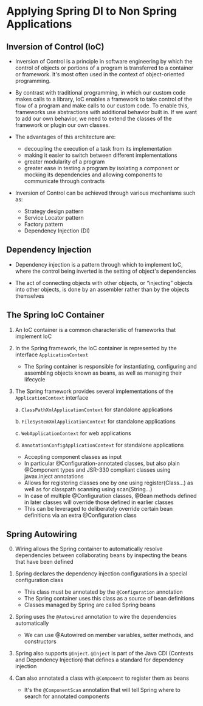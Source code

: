 # Applying Spring DI to Non Spring Applications

## Inversion of Control (IoC)

- Inversion of Control is a principle in software engineering by which the 
  control of objects or portions of a program is transferred to a container or 
  framework. It's most often used in the context of object-oriented programming.

- By contrast with traditional programming, in which our custom code makes 
  calls to a library, IoC enables a framework to take control of the flow of a 
  program and make calls to our custom code. To enable this, frameworks use 
  abstractions with additional behavior built in. If we want to add our own 
  behavior, we need to extend the classes of the framework or plugin our own 
  classes.

- The advantages of this architecture are:
    - decoupling the execution of a task from its implementation
    - making it easier to switch between different implementations
    - greater modularity of a program
    - greater ease in testing a program by isolating a component or mocking its 
    dependencies and allowing components to communicate through contracts

- Inversion of Control can be achieved through various mechanisms such as: 
    - Strategy design pattern
    - Service Locator pattern
    - Factory pattern
    - Dependency Injection (DI)


## Dependency Injection

- Dependency injection is a pattern through which to implement IoC, where the 
  control being inverted is the setting of object's dependencies 

- The act of connecting objects with other objects, or “injecting” objects 
  into other objects, is done by an assembler rather than by the objects 
  themselves 

## The Spring IoC Container

1.  An IoC container is a common characteristic of frameworks that implement IoC

2.  In the Spring framework, the IoC container is represented by the interface 
    ```ApplicationContext```
    - The Spring container is responsible for instantiating, configuring and 
      assembling objects known as beans, as well as managing their lifecycle

3.  The Spring framework provides several implementations of the 
    ```ApplicationContext``` interface 
    
    a. ```ClassPathXmlApplicationContext``` for standalone applications
    
    b. ```FileSystemXmlApplicationContext``` for standalone applications
    
    c. ```WebApplicationContext``` for web applications
    
    d. ```AnnotationConfigApplicationContext``` for standalone applications
    
      - Accepting component classes as input 
      - In particular @Configuration-annotated classes, but also plain 
        @Component types and JSR-330 compliant classes using javax.inject 
        annotations 
      - Allows for registering classes one by one using register(Class...) 
        as well as for classpath scanning using scan(String...) 
      - In case of multiple @Configuration classes, @Bean methods defined in 
        later classes will override those defined in earlier classes
      - This can be leveraged to deliberately override certain bean definitions 
        via an extra @Configuration class 
      
## Spring Autowiring

0.  Wiring allows the Spring container to automatically resolve dependencies 
    between collaborating beans by inspecting the beans that have been defined
    
1.  Spring declares the dependency injection configurations in a special 
    configuration class
    - This class must be annotated by the ```@Configuration``` annotation
    - The Spring container uses this class as a source of bean definitions
    - Classes managed by Spring are called Spring beans

2.  Spring uses the ```@Autowired``` annotation to wire the dependencies automatically
    - We can use @Autowired on member variables, setter methods, and constructors

3.  Spring also supports ```@Inject```. ```@Inject``` is part of the Java CDI (Contexts and 
    Dependency Injection) that defines a standard for dependency injection

4.  Can also annotated a class with ```@Component``` to register them as beans
    - It's the ```@ComponentScan``` annotation that will tell Spring where to 
      search for annotated components

 